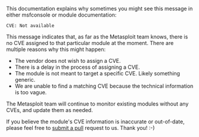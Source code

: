 This documentation explains why sometimes you might see this message in either msfconsole or module documentation:

```
CVE: Not available
```

This message indicates that, as far as the Metasploit team knows, there is no CVE assigned to that particular module at the moment. There are multiple reasons why this might happen:

* The vendor does not wish to assign a CVE.
* There is a delay in the process of assigning a CVE.
* The module is not meant to target a specific CVE. Likely something generic.
* We are unable to find a matching CVE because the technical information is too vague.

The Metasploit team will continue to monitor existing modules without any CVEs, and update them as needed.

If you believe the module's CVE information is inaccurate or out-of-date, please feel free to [submit a pull](https://github.com/rapid7/metasploit-framework) request to us. Thank you! :-)